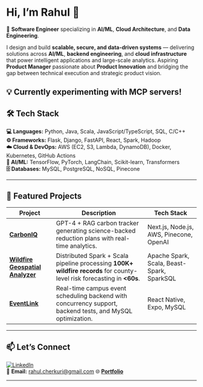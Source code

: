 # Hi, I’m Rahul 👋

🚀 **Software Engineer** specializing in **AI/ML**, **Cloud Architecture**, and **Data Engineering**.

I design and build **scalable, secure, and data-driven systems** — delivering solutions across **AI/ML**, **backend engineering**, and **cloud infrastructure** that power intelligent applications and large-scale analytics. Aspiring **Product Manager** passionate about **Product Innovation** and bridging the gap between technical execution and strategic product vision.

💡 Currently experimenting with **MCP servers**!
---

## 🛠 Tech Stack

**💻 Languages:** Python, Java, Scala, JavaScript/TypeScript, SQL, C/C++  
**⚙️ Frameworks:** Flask, Django, FastAPI, React, Spark, Hadoop  
**☁️ Cloud & DevOps:** AWS (EC2, S3, Lambda, DynamoDB), Docker, Kubernetes, GitHub Actions  
**🤖 AI/ML:** TensorFlow, PyTorch, LangChain, Scikit-learn, Transformers  
**🗄 Databases:** MySQL, PostgreSQL, NoSQL, Pinecone  

---

## 📌 Featured Projects

| Project | Description | Tech Stack |
|---------|-------------|------------|
| [**CarbonIQ**](https://github.com/rahulcherkuri/carboniq-ai) | GPT-4 + RAG carbon tracker generating science-backed reduction plans with real-time analytics. | Next.js, Node.js, AWS, Pinecone, OpenAI |
| [**Wildfire Geospatial Analyzer**](https://github.com/rahulcherkuri/wildfire-spark-analyzer) | Distributed Spark + Scala pipeline processing **100K+ wildfire records** for county-level risk forecasting in **<60s**. | Apache Spark, Scala, Beast-Spark, SparkSQL |
| [**EventLink**](https://github.com/jennysdao/EventLink) | Real-time campus event scheduling backend with concurrency support, backend tests, and MySQL optimization. | React Native, Expo, MySQL |

---

## 📫 Let’s Connect

[![LinkedIn](https://img.shields.io/badge/LinkedIn-blue?logo=linkedin&logoColor=white)](https://linkedin.com/in/rahulcherkuri)  
📧 **Email:** [rahul.cherkuri@gmail.com](mailto:rahul.cherkuri@gmail.com)
🌐 [**Portfolio**](https://rahulcherkuri.netlify.app/)

---
